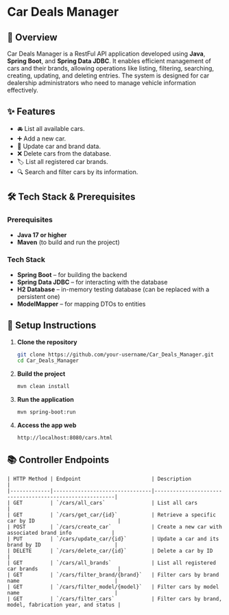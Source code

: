 # Car Deals Manager

## 🚗 Overview

Car Deals Manager is a RestFul API application developed using **Java**, **Spring Boot**, and **Spring Data JDBC**. It enables efficient management of cars and their brands, allowing operations like listing, filtering, searching, creating, updating, and deleting entries. The system is designed for car dealership administrators who need to manage vehicle information effectively.

## ✨ Features
- 🚘 List all available cars.
- ➕ Add a new car.
- 📝 Update car and brand data.
- ❌ Delete cars from the database.
- 🏷️ List all registered car brands.
- 🔍 Search and filter cars by its information.

## 🛠️ Tech Stack & Prerequisites

### Prerequisites
- **Java 17 or higher**
- **Maven** (to build and run the project)

### Tech Stack
- **Spring Boot** – for building the backend
- **Spring Data JDBC** – for interacting with the database
- **H2 Database** – in-memory testing database (can be replaced with a persistent one)
- **ModelMapper** – for mapping DTOs to entities

## 🚀 Setup Instructions

1. **Clone the repository**
   ```bash
   git clone https://github.com/your-username/Car_Deals_Manager.git
   cd Car_Deals_Manager
   ```

2. **Build the project**
   ```bash
   mvn clean install
   ```

3. **Run the application**
   ```bash
   mvn spring-boot:run
   ```

4. **Access the app web**
   ```
   http://localhost:8080/cars.html
   ```

## 📚 Controller Endpoints

```
| HTTP Method | Endpoint                       | Description                                             |
|-------------|--------------------------------|---------------------------------------------------------|
| GET         | `/cars/all_cars`               | List all cars                                           |
| GET         | `/cars/get_car/{id}`           | Retrieve a specific car by ID                           |
| POST        | `/cars/create_car`             | Create a new car with associated brand info             |
| PUT         | `/cars/update_car/{id}`        | Update a car and its brand by ID                        |
| DELETE      | `/cars/delete_car/{id}`        | Delete a car by ID                                      |
| GET         | `/cars/all_brands`             | List all registered car brands                          |
| GET         | `/cars/filter_brand/{brand}`   | Filter cars by brand name                               |
| GET         | `/cars/filter_model/{model}`   | Filter cars by model name                               |
| GET         | `/cars/filter_cars`            | Filter cars by brand, model, fabrication year, and status |
```